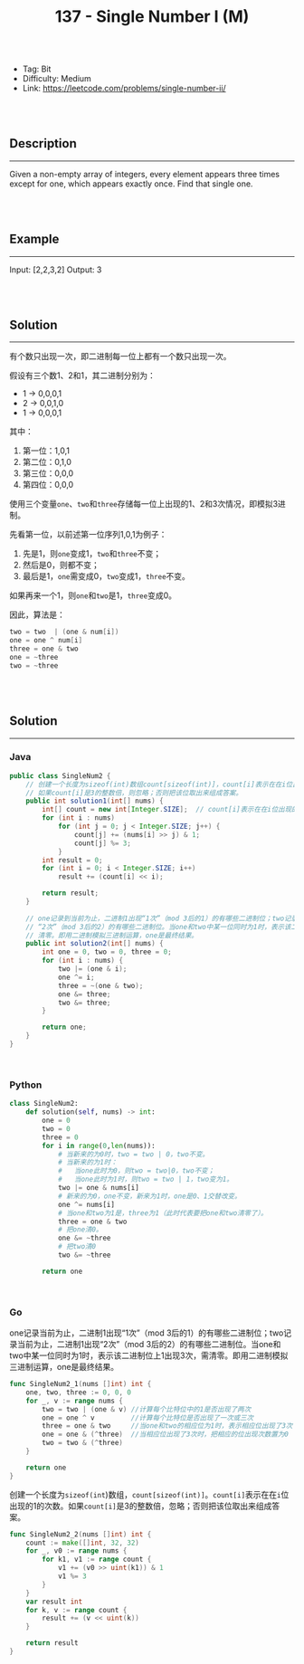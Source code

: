 # <center>137 - Single Number I (M)</center> 



<br></br>

* Tag: Bit
* Difficulty: Medium
* Link: https://leetcode.com/problems/single-number-ii/

<br></br>



## Description
----
Given a non-empty array of integers, every element appears three times except for one, which appears exactly once. Find that single one.

<br></br>



## Example
----
Input: [2,2,3,2]
Output: 3

<br></br>



## Solution
----
有个数只出现一次，即二进制每一位上都有一个数只出现一次。

假设有三个数1、2和1，其二进制分别为：
* 1 -> 0,0,0,1
* 2 -> 0,0,1,0
* 1 -> 0,0,0,1

其中：
1. 第一位：1,0,1
2. 第二位：0,1,0
3. 第三位：0,0,0
4. 第四位：0,0,0

使用三个变量`one`、`two`和`three`存储每一位上出现的1、2和3次情况，即模拟3进制。

先看第一位，以前述第一位序列1,0,1为例子：
1. 先是1，则`one`变成1，`two`和`three`不变；
2. 然后是0，则都不变；
3. 最后是1，`one`需变成0，`two`变成1，`three`不变。

如果再来一个1，则`one`和`two`是1，`three`变成0。

因此，算法是：
```java
two = two  | (one & num[i])
one = one ^ num[i]
three = one & two
one = ~three
two = ~three
```

<br></br>



## Solution
----
### Java
```java
public class SingleNum2 {
	// 创建一个长度为sizeof(int)数组count[sizeof(int)]，count[i]表示在在i位出现的1的次数。
	// 如果count[i]是3的整数倍，则忽略；否则把该位取出来组成答案。
    public int solution1(int[] nums) {
        int[] count = new int[Integer.SIZE];  // count[i]表示在在i位出现的1的次数。
        for (int i : nums)
            for (int j = 0; j < Integer.SIZE; j++) {
                count[j] += (nums[i] >> j) & 1;
                count[j] %= 3;
            }
        int result = 0;
        for (int i = 0; i < Integer.SIZE; i++)
            result += (count[i] << i);

        return result;
    }
    
    // one记录到当前为止，二进制1出现“1次”（mod 3后的1）的有哪些二进制位；two记录当前为止，二进制1出现
    // “2次”（mod 3后的2）的有哪些二进制位。当one和two中某一位同时为1时，表示该二进制位上1出现3次，需
    // 清零。即用二进制模拟三进制运算，one是最终结果。
    public int solution2(int[] nums) {
    	int one = 0, two = 0, three = 0;
        for (int i : nums) {
            two |= (one & i);
            one ^= i;
            three = ~(one & two);
            one &= three;
            two &= three;
        }

        return one;
    }
}

```

<br>


### Python
```python
class SingleNum2:
    def solution(self, nums) -> int:
        one = 0
        two = 0
        three = 0
        for i in range(0,len(nums)):
            # 当新来的为0时，two = two | 0，two不变。
            # 当新来的为1时：
            #   当one此时为0，则two = two|0，two不变；
            #   当one此时为1时，则two = two | 1，two变为1。
            two |= one & nums[i]
            # 新来的为0，one不变，新来为1时，one是0、1交替改变。
            one ^= nums[i]
            # 当one和two为1是，three为1（此时代表要把one和two清零了）。
            three = one & two
            # 把one清0。
            one &= ~three
            # 把two清0
            two &= ~three

        return one
```

<br>


### Go
one记录当前为止，二进制1出现“1次”（mod 3后的1）的有哪些二进制位；two记录当前为止，二进制1出现“2次”（mod 3后的2）的有哪些二进制位。当one和two中某一位同时为1时，表示该二进制位上1出现3次，需清零。即用二进制模拟三进制运算，one是最终结果。
```go
func SingleNum2_1(nums []int) int {
	one, two, three := 0, 0, 0
	for _, v := range nums {
		two = two | (one & v) //计算每个比特位中的1是否出现了两次
		one = one ^ v         //计算每个比特位是否出现了一次或三次
		three = one & two     //当one和two的相应位为1时，表示相应位出现了3次
		one = one & (^three)  //当相应位出现了3次时，把相应的位出现次数置为0
		two = two & (^three)
	}

	return one
}
```

创建一个长度为`sizeof(int`)数组，`count[sizeof(int)]`。`count[i]`表示在在`i`位出现的1的次数。如果`count[i]`是3的整数倍，忽略；否则把该位取出来组成答案。
```go
func SingleNum2_2(nums []int) int {
	count := make([]int, 32, 32)
	for _, v0 := range nums {
		for k1, v1 := range count {
			v1 += (v0 >> uint(k1)) & 1
			v1 %= 3
		}
	}
	var result int
	for k, v := range count {
		result += (v << uint(k))
	}

	return result
}
```